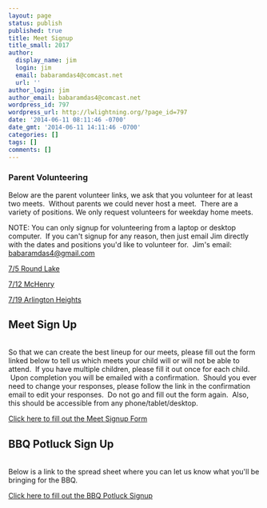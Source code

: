 ```yaml
---
layout: page
status: publish
published: true
title: Meet Signup
title_small: 2017
author:
  display_name: jim
  login: jim
  email: babaramdas4@comcast.net
  url: ''
author_login: jim
author_email: babaramdas4@comcast.net
wordpress_id: 797
wordpress_url: http://lwlightning.org/?page_id=797
date: '2014-06-11 08:11:46 -0700'
date_gmt: '2014-06-11 14:11:46 -0700'
categories: []
tags: []
comments: []
---
```

### Parent Volunteering

Below are the parent volunteer links, we ask that you volunteer for at least two meets. &nbsp;Without parents we could never host a meet. &nbsp;There are a variety of positions. We only&nbsp;request&nbsp;volunteers for weekday home meets.

NOTE: You can only signup for volunteering from a laptop or desktop computer.&nbsp; If you can't signup for any reason, then just email Jim directly with the dates and positions you'd like to volunteer for.&nbsp; Jim's email: <a href="mailto:babaramdas4@gmail.com">babaramdas4@gmail.com</a>

<a href="https://docs.google.com/spreadsheets/d/1AYolJggZE-agYkMRzdKaoC3wvi4m5nQHc57HbNnbLU4/edit?usp=sharing">7/5 Round Lake</a>

<a href="https://docs.google.com/spreadsheets/d/1ET7365V9LtTgh1XBvpMkqV4SFa6_4VM0pdPHIO4cCnY/edit?usp=sharing">7/12 McHenry</a>

<a href="https://docs.google.com/spreadsheets/d/1EB6JZYqwD4SU3NXE5izGPrdV6tTISfwn_g8G39Kc5qA/edit?usp=sharing">7/19 Arlington Heights</a>

<h2>Meet Sign Up</h2><br />
So that we can create the best lineup for our meets, please fill out the form linked below to tell us which meets your child will or will not be able to attend. &nbsp;If you have multiple children, please fill it out once for each child. &nbsp;Upon completion you will be emailed with a confirmation. &nbsp;Should you ever need to change your responses, please follow the link in the confirmation email to edit your responses. &nbsp;Do not go and fill out the form again.&nbsp; Also, this should be accessible from any phone/tablet/desktop.

<a href="https://docs.google.com/forms/d/e/1FAIpQLSfWV3Fi4yA2ygkRc4ruw0Zlyqq_6ncFfF6g6J-K9zOBEXnKyA/viewform?usp=sf_link">Click here to fill out the Meet Signup Form</a>

<h2>BBQ Potluck Sign Up</h2><br />
Below is a link to the spread sheet where you can let us know what you'll be bringing for the BBQ.

<a href="https://docs.google.com/spreadsheets/d/1E5CpodN0ZcyDSt3AqPWTs47sJmx3lGE30cKjiOe4o1c/edit?usp=sharing">Click here to fill out the BBQ Potluck Signup</a>

